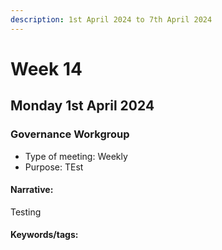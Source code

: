 ```yaml
---
description: 1st April 2024 to 7th April 2024
---
```


# Week 14

## Monday 1st April 2024

### Governance Workgroup

- Type of meeting: Weekly
- Purpose: TEst
#### Narrative:
Testing


#### Keywords/tags: